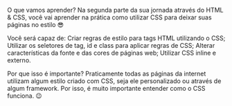 O que vamos aprender?
Na segunda parte da sua jornada através do HTML & CSS, você vai aprender na prática como utilizar CSS para deixar suas páginas no estilo 😎

Você será capaz de:
Criar regras de estilo para tags HTML utilizando o CSS;
Utilizar os seletores de tag, id e class para aplicar regras de CSS;
Alterar características da fonte e das cores de páginas web;
Utilizar CSS inline e externo.

Por que isso é importante?
Praticamente todas as páginas da internet utilizam algum estilo criado com CSS, seja ele personalizado ou através de algum framework. Por isso, é muito importante entender como o CSS funciona. 😉
